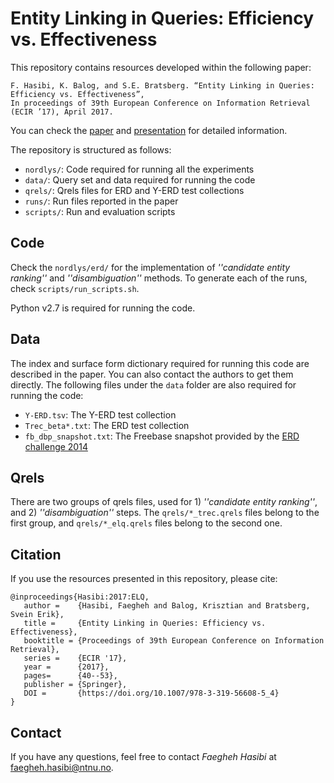 # Entity Linking in Queries: Efficiency vs. Effectiveness

This repository contains resources developed within the following paper:

	F. Hasibi, K. Balog, and S.E. Bratsberg. “Entity Linking in Queries: Efficiency vs. Effectiveness”,
	In proceedings of 39th European Conference on Information Retrieval (ECIR ’17), April 2017.

You can check the [paper](http://hasibi.com/files/ecir2017-elq.pdf) and [presentation](http://www.slideshare.net/FaeghehHasibi/ecir2017-elq) for detailed information.

The repository is structured as follows:

- `nordlys/`: Code required for running all the experiments
- `data/`: Query set and data required for running the code
- `qrels/`: Qrels files for ERD and Y-ERD test collections
- `runs/`: Run files reported in the paper
- `scripts/`: Run and evaluation scripts


## Code

Check the `nordlys/erd/` for the implementation of *''candidate entity ranking''* and *''disambiguation''* methods.
To generate each of the runs, check `scripts/run_scripts.sh`.

Python v2.7 is required for running the code.


## Data

The index and surface form dictionary required for running this code are described in the paper. You can also contact the authors to get them directly. The following files under the `data` folder are also required for running the code:

- `Y-ERD.tsv`: The Y-ERD test collection
- `Trec_beta*.txt`: The ERD test collection
-  `fb_dbp_snapshot.txt`: The Freebase snapshot provided by the [ERD challenge 2014](http://sigir.org/files/forum/2014D/p063.pdf)

## Qrels

There are two groups of qrels files, used for 1) *''candidate entity ranking''*, and 2) *''disambiguation''* steps.
The `qrels/*_trec.qrels` files belong to the first group, and `qrels/*_elq.qrels` files belong to the second one.


## Citation

If you use the resources presented in this repository, please cite:

```
@inproceedings{Hasibi:2017:ELQ, 
   author =    {Hasibi, Faegheh and Balog, Krisztian and Bratsberg, Svein Erik},
   title =     {Entity Linking in Queries: Efficiency vs. Effectiveness},
   booktitle = {Proceedings of 39th European Conference on Information Retrieval},
   series =    {ECIR '17},
   year =      {2017},
   pages=      {40--53},
   publisher = {Springer},
   DOI =       {https://doi.org/10.1007/978-3-319-56608-5_4}
} 
```

## Contact

If you have any questions, feel free to contact *Faegheh Hasibi* at <faegheh.hasibi@ntnu.no>.
